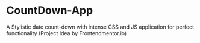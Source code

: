 # CountDown-App
A Stylistic  date count-down with intense CSS and JS application for perfect functionality (Project Idea by Frontendmentor.io)
